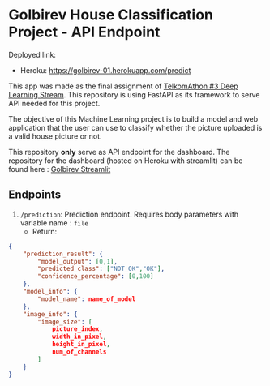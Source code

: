 # Golbirev House Classification Project - API Endpoint

Deployed link:
- Heroku: https://golbirev-01.herokuapp.com/predict

This app was made as the final assignment of [TelkomAthon #3 Deep Learning Stream](https://www.telkomathon.com/). 
This repository is using FastAPI as its framework to serve API needed for this project.

The objective of this Machine Learning project is to build a model and web application that the user can use to classify whether the picture uploaded is a valid house picture or not.

This repository **only** serve as API endpoint for the dashboard. The repository for the dashboard (hosted on Heroku with streamlit) can be found here : [Golbirev Streamlit](https://github.com/putawararevalda/golbirev-streamlit)

## Endpoints

1. `/prediction`: Prediction endpoint. Requires body parameters with variable name : `file`
    - Return: 

```json
{
    "prediction_result": {
        "model_output": [0,1], 
        "predicted_class": ["NOT_OK","OK"],
        "confidence_percentage": [0,100]
    },
    "model_info": {
        "model_name": name_of_model
    },
    "image_info": {
        "image_size": [
            picture_index,
            width_in_pixel,
            height_in_pixel,
            num_of_channels
        ]
    }
}
```

